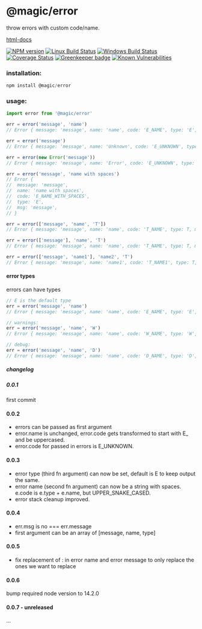 # @magic/error

throw errors with custom code/name.

[html-docs](https://magic.github.io/error)

[![NPM version][npm-image]][npm-url]
[![Linux Build Status][travis-image]][travis-url]
[![Windows Build Status][appveyor-image]][appveyor-url]
[![Coverage Status][coveralls-image]][coveralls-url]
[![Greenkeeper badge][greenkeeper-image]][greenkeeper-url]
[![Known Vulnerabilities][snyk-image]][snyk-url]

[npm-image]: https://img.shields.io/npm/v/@magic/error.svg
[npm-url]: https://www.npmjs.com/package/@magic/error
[travis-image]: https://img.shields.io/travis/com/magic/error/master
[travis-url]: https://travis-ci.com/magic/error
[appveyor-image]: https://img.shields.io/appveyor/ci/magic/error/master.svg
[appveyor-url]: https://ci.appveyor.com/project/magic/error/branch/master
[coveralls-image]: https://coveralls.io/repos/github/magic/error/badge.svg
[coveralls-url]: https://coveralls.io/github/magic/error
[greenkeeper-image]: https://badges.greenkeeper.io/magic/error.svg
[greenkeeper-url]: https://badges.greenkeeper.io/magic/error.svg
[snyk-image]: https://snyk.io/test/github/magic/error/badge.svg
[snyk-url]: https://snyk.io/test/github/magic/error

### installation:
```javascript
npm install @magic/error
```

### usage:
```javascript
import error from '@magic/error'

err = error('message', 'name')
// Error { message: 'message', name: 'name', code: 'E_NAME', type: 'E', msg: 'message' }

err = error('message')
// Error { message: 'message', name: 'Unknown', code: 'E_UNKNOWN', type: 'E', msg: 'message' }

err = error(new Error('message'))
// Error { message: 'message', name: 'Error', code: 'E_UNKNOWN', type: 'E', msg: 'message' }

err = error('message', 'name with spaces')
// Error {
//  message: 'message',
//  name: 'name with spaces',
//  code: 'E_NAME_WITH_SPACES',
//  type: 'E',
//  msg: 'message',
// }

err = error(['message', 'name', 'T'])
// Error { message: 'message', name: 'name', code: 'T_NAME', type: T, msg: 'message' }

err = error(['message'], 'name', 'T')
// Error { message: 'message', name: 'name', code: 'T_NAME', type: T, msg: 'message' }

err = error(['message', 'name1'], 'name2', 'T')
// Error { message: 'message', name: 'name1', code: 'T_NAME1', type: T, msg: 'message' }
```

#### error types
errors can have types

```javascript
// E is the default type
err = error('message', 'name')
// Error { message: 'message', name: 'name', code: 'E_NAME', type: 'E', msg: 'message' }

// warnings:
err = error('message', 'name', 'W')
// Error { message: 'message', name: 'name', code: 'W_NAME', type: 'W', msg: 'message' }

// debug:
err = error('message', 'name', 'D')
// Error { message: 'message', name: 'name', code: 'D_NAME', type: 'D', msg: 'message' }
```

##### changelog

##### 0.0.1
first commit

#### 0.0.2
* errors can be passed as first argument
* error.name is unchanged, error.code gets transformed to start with E_ and be uppercased.
* error.code for passed in errors is E_UNKNOWN.

#### 0.0.3
* error type (third fn argument) can now be set, default is E to keep output the same.
* error name (second fn argument) can now be a string with spaces.
  e.code is e.type + e.name, but UPPER_SNAKE_CASED.
* error stack cleanup improved.

#### 0.0.4
* err.msg is no === err.message
* first argument can be an array of [message, name, type]

#### 0.0.5
* fix replacement of : in error name and error message to only replace the ones we want to replace

#### 0.0.6
bump required node version to 14.2.0

#### 0.0.7 - unreleased
...
